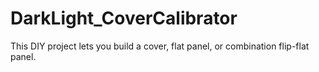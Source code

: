 # DarkLight_CoverCalibrator
This DIY project lets you build a cover, flat panel, or combination flip-flat panel.
